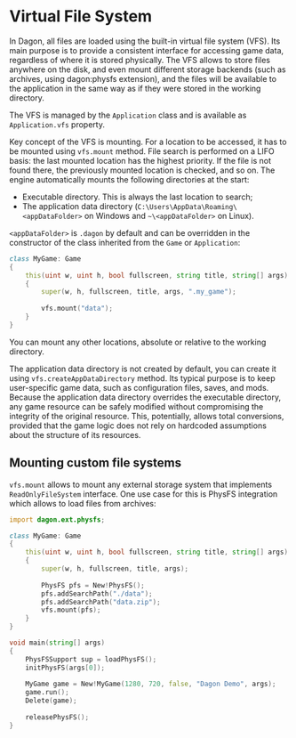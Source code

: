 # Virtual File System

In Dagon, all files are loaded using the built-in virtual file system (VFS). Its main purpose is to provide a consistent interface for accessing game data, regardless of where it is stored physically. The VFS allows to store files anywhere on the disk, and even mount different storage backends (such as archives, using dagon:physfs extension), and the files will be available to the application in the same way as if they were stored in the working directory.

The VFS is managed by the `Application` class and is available as `Application.vfs` property.

Key concept of the VFS is mounting. For a location to be accessed, it has to be mounted using `vfs.mount` method. File search is performed on a LIFO basis: the last mounted location has the highest priority. If the file is not found there, the previously mounted location is checked, and so on. The engine automatically mounts the following directories at the start:
- Executable directory. This is always the last location to search;
- The application data directory (`C:\Users\AppData\Roaming\<appDataFolder>` on Windows and `~\<appDataFolder>` on Linux).

`<appDataFolder>` is `.dagon` by default and can be overridden in the constructor of the class inherited from the `Game` or `Application`:

```d
class MyGame: Game
{
    this(uint w, uint h, bool fullscreen, string title, string[] args)
    {
        super(w, h, fullscreen, title, args, ".my_game");
        
        vfs.mount("data");
    }
}
```

You can mount any other locations, absolute or relative to the working directory.

The application data directory is not created by default, you can create it using `vfs.createAppDataDirectory` method. Its typical purpose is to keep user-specific game data, such as configuration files, saves, and mods. Because the application data directory overrides the executable directory, any game resource can be safely modified without compromising the integrity of the original resource. This, potentially, allows total conversions, provided that the game logic does not rely on hardcoded assumptions about the structure of its resources.

## Mounting custom file systems

`vfs.mount` allows to mount any external storage system that implements `ReadOnlyFileSystem` interface. One use case for this is PhysFS integration which allows to load files from archives:

```d
import dagon.ext.physfs;

class MyGame: Game
{
    this(uint w, uint h, bool fullscreen, string title, string[] args)
    {
        super(w, h, fullscreen, title, args);
        
        PhysFS pfs = New!PhysFS();
        pfs.addSearchPath("./data");
        pfs.addSearchPath("data.zip");
        vfs.mount(pfs);
    }
}

void main(string[] args)
{
    PhysFSSupport sup = loadPhysFS();
    initPhysFS(args[0]);
    
    MyGame game = New!MyGame(1280, 720, false, "Dagon Demo", args);
    game.run();
    Delete(game);
    
    releasePhysFS();
}
```
